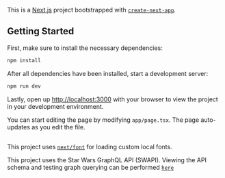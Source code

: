 This is a [Next.js](https://nextjs.org) project bootstrapped with [`create-next-app`](https://nextjs.org/docs/app/api-reference/cli/create-next-app).

## Getting Started

First, make sure to install the necessary dependencies:

```bash
npm install
```

After all dependencies have been installed, start a development server:

```bash
npm run dev
```

Lastly, open up [http://localhost:3000](http://localhost:3000) with your browser to view the project in your development environment.

You can start editing the page by modifying `app/page.tsx`. The page auto-updates as you edit the file.

##

This project uses [`next/font`](https://nextjs.org/docs/app/building-your-application/optimizing/fonts) for loading custom local fonts.

This project uses the Star Wars GraphQL API (SWAPI). Viewing the API schema and testing graph querying can be performed [`here`](https://studio.apollographql.com/public/star-wars-swapi/variant/current/home)
